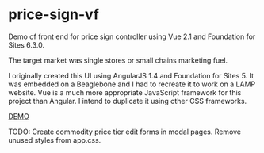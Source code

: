 # price-sign-vf
Demo of front end for price sign controller using Vue 2.1 and Foundation for Sites 6.3.0.

The target market was single stores or small chains marketing fuel.

I originally created this UI using AngularJS 1.4 and Foundation for Sites 5. It was embedded on a Beaglebone and I had to recreate it to work on a LAMP website. Vue is a much more appropriate JavaScript framework for this project than Angular. I intend to duplicate it using other CSS frameworks.

[DEMO](https://boomerstan.github.io/price-sign-vf/) 

TODO: Create commodity price tier edit forms in modal pages. Remove unused styles from app.css.
